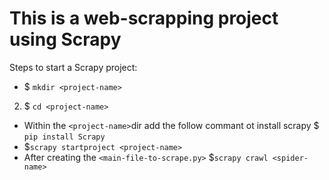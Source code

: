 # This is a web-scrapping project using Scrapy
Steps to start a Scrapy project:
- $ ```mkdir <project-name>```
2. $ ```cd <project-name>```
- Within the ```<project-name>```dir add the follow commant ot install scrapy $ ```pip install Scrapy```
- $```scrapy startproject <project-name>```
- After creating the `<main-file-to-scrape.py>` $`scrapy crawl <spider-name>`